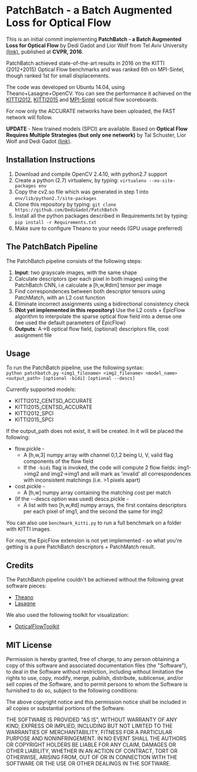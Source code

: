 PatchBatch - a Batch Augmented Loss for Optical Flow
====================================================
This is an initial commit implementing **PatchBatch - a Batch Augmented Loss for Optical Flow** by Dedi Gadot and Lior Wolf from Tel Aviv University [(link)](http://www.cv-foundation.org/openaccess/content_cvpr_2016/html/Gadot_PatchBatch_A_Batch_CVPR_2016_paper.html), published at **CVPR, 2016**.  

PatchBatch achieved state-of-the-art results in 2016 on the KITTI (2012+2015) Optical Flow benchmarks and was ranked 6th on
MPI-Sintel, though ranked 1st for small displacements.

The code was developed on Ubuntu 14.04, using Theano+Lasagne+OpenCV. You can see the performance it achieved on the [KITTI2012](http://www.cvlibs.net/datasets/kitti/eval_stereo_flow.php?benchmark=flow), [KITTI2015](http://www.cvlibs.net/datasets/kitti/eval_scene_flow.php?benchmark=flow) and [MPI-Sintel](http://sintel.is.tue.mpg.de/) optical flow scoreboards.  

For now only the ACCURATE networks have been uploaded, the FAST network will follow.

**UPDATE** - New trained models (SPCI) are available. Based on **Optical Flow Requires Multiple Strategies (but only one network)** by Tal Schuster, Lior Wolf and Dedi Gadot [(link)](https://arxiv.org/abs/1611.05607v1).

Installation Instructions
-------------------------
1. Download and compile OpenCV 2.4.10, with python2.7 support
2. Create a python (2.7) virtualenv, by typing: `virtualenv --no-site-packages env`
3. Copy the cv2.so file which was generated in step 1 into `env/lib/python2.7/site-packages`
4. Clone this repository by typing: `git clone https://github.com/DediGadot/PatchBatch`
5. Install all the python packages described in Requirements.txt by typing: `pip install -r Requirements.txt`
6. Make sure to configure Theano to your needs (GPU usage preferred)

The PatchBatch Pipeline
-----------------------
The PatchBatch pipeline consists of the following steps:

1. **Input**: two grayscale images, with the same shape  
2. Calculate descriptors (per each pixel in both images) using the PatchBatch CNN, i.e calculate a [h,w,#dim] tensor per
   image  
3. Find correspondences between both descriptor tensors using PatchMatch, with an L2 cost function  
4. Eliminate incorrect assignments using a bidirectional consistency check  
5. **(Not yet implemented in this repository)** Use the L2 costs + EpicFlow algorithm to interpolate the sparse optical
   flow field into a dense one (we used the default parameters of EpicFlow)
6. **Outputs**: A->B optical flow field, (optional) descriptors file, cost assignment file

Usage
-----
To run the PatchBatch pipeline, use the following syntax:  
`python patchbatch.py <img1_filename> <img2_filename> <model_name> <output_path> [optional -bidi] [optional --descs]`  

Currently supported models:
* KITTI2012_CENTSD_ACCURATE
* KITTI2015_CENTSD_ACCURATE
* KITTI2012_SPCI
* KITTI2015_SPCI

If the output_path does not exist, it will be created. In it will be placed the following:  
* flow.pickle - 
  * A [h,w,3] numpy array with channel 0,1,2 being U, V, valid flag components of the flow field 
  * If the `-bidi` flag is invoked, the code will compute 2 flow fields: img1->img2 and img2->img1 and will mark as 'invalid' all correspondences with inconsistent matchings (i.e. >1 pixels apart)
* cost.pickle - 
  * A [h,w] numpy array containing the matching cost per match
* (If the --descs option was used) descs.pickle - 
  * A list with two [h,w,#d] numpy arrays, the first contains descriptors per each pixel of img1, and the second the same for img2

You can also use `benchmark_kitti.py` to run a full benchmark on a folder with KITTI images.

For now, the EpicFlow extension is not yet implemented - so what you're getting is a pure PatchBatch descriptors + PatchMatch result.

Credits
-------
The PatchBatch pipeline couldn't be achieved without the following great software pieces:
* [Theano](https://github.com/Theano/Theano)  
* [Lasagne](https://github.com/Lasagne/Lasagne)  

We also used the following toolkit for visualization:
* [OpticalFlowToolkit](https://github.com/liruoteng/OpticalFlowToolkit)

MIT License
-------
Permission is hereby granted, free of charge, to any person obtaining a copy
of this software and associated documentation files (the "Software"), to deal
in the Software without restriction, including without limitation the rights
to use, copy, modify, merge, publish, distribute, sublicense, and/or sell
copies of the Software, and to permit persons to whom the Software is
furnished to do so, subject to the following conditions:

The above copyright notice and this permission notice shall be included in all
copies or substantial portions of the Software.

THE SOFTWARE IS PROVIDED "AS IS", WITHOUT WARRANTY OF ANY KIND, EXPRESS OR
IMPLIED, INCLUDING BUT NOT LIMITED TO THE WARRANTIES OF MERCHANTABILITY,
FITNESS FOR A PARTICULAR PURPOSE AND NONINFRINGEMENT. IN NO EVENT SHALL THE
AUTHORS OR COPYRIGHT HOLDERS BE LIABLE FOR ANY CLAIM, DAMAGES OR OTHER
LIABILITY, WHETHER IN AN ACTION OF CONTRACT, TORT OR OTHERWISE, ARISING FROM,
OUT OF OR IN CONNECTION WITH THE SOFTWARE OR THE USE OR OTHER DEALINGS IN THE
SOFTWARE.
